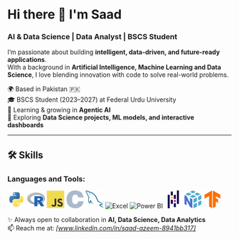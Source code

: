 # Hi there 👋 I'm Saad  

### AI & Data Science | Data Analyst | BSCS Student  

I’m passionate about building **intelligent, data-driven, and future-ready applications**.  
With a background in **Artificial Intelligence, Machine Learning and  Data Science**, I love blending innovation with code to solve real-world problems.  

🌍 Based in Pakistan 🇵🇰  
🎓 BSCS Student (2023–2027) at Federal Urdu University  
🧠 Learning & growing in **Agentic AI**  
🚀 Exploring **Data Science projects, ML models, and interactive dashboards**  

---

## 🛠️ Skills  

### Languages and Tools:
<p>
  <p>
  <img src="https://raw.githubusercontent.com/devicons/devicon/master/icons/python/python-original.svg" alt="Python" width="40" height="40"/>
  <img src="https://raw.githubusercontent.com/devicons/devicon/master/icons/r/r-original.svg" alt="R" width="40" height="40"/>
  <img src="https://raw.githubusercontent.com/devicons/devicon/master/icons/javascript/javascript-original.svg" alt="JavaScript" width="40" height="40"/>
  <img src="https://raw.githubusercontent.com/devicons/devicon/master/icons/c/c-original.svg" alt="C" width="40" height="40"/>
  <img src="https://raw.githubusercontent.com/devicons/devicon/master/icons/mysql/mysql-original.svg" alt="MySQL" width="40" height="40"/>
  <img height="40" width="40" src="https://cdn.simpleicons.org/microsoftexcel" alt="Excel"/>
  <img height="40" width="40" src="https://cdn.simpleicons.org/powerbi" alt="Power BI"/>
  <img src="https://raw.githubusercontent.com/devicons/devicon/master/icons/pandas/pandas-original.svg" alt="Pandas" width="40" height="40"/>
  <img src="https://raw.githubusercontent.com/devicons/devicon/master/icons/numpy/numpy-original.svg" alt="NumPy" width="40" height="40"/>
  <img src="https://raw.githubusercontent.com/devicons/devicon/master/icons/tensorflow/tensorflow-original.svg" alt="TensorFlow" width="40" height="40"/>
</p>

✨ Always open to collaboration in **AI, Data Science, Data Analytics**  
📫 Reach me at: *[www.linkedin.com/in/saad-azeem-8941bb317]*  
